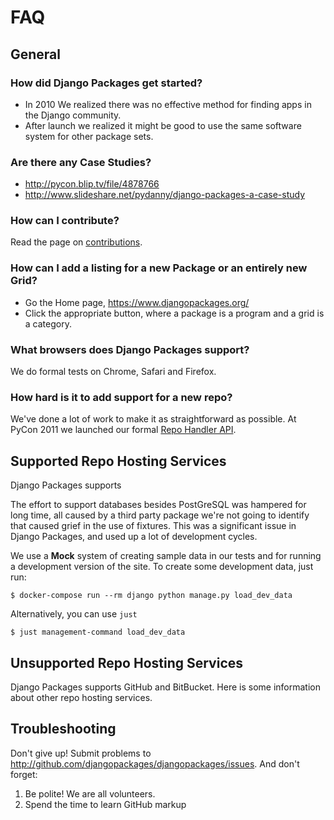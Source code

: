 # FAQ

## General

### How did Django Packages get started?

- In 2010 We realized there was no effective method for finding apps in the Django community.
- After launch we realized it might be good to use the same software system for other package sets.

### Are there any Case Studies?

- <http://pycon.blip.tv/file/4878766>
- <http://www.slideshare.net/pydanny/django-packages-a-case-study>

### How can I contribute?

Read the page on [contributions].

### How can I add a listing for a new Package or an entirely new Grid?

- Go the Home page, <https://www.djangopackages.org/>
- Click the appropriate button, where a package is a program and a grid is a category.

### What browsers does Django Packages support?

We do formal tests on Chrome, Safari and Firefox.

### How hard is it to add support for a new repo?

We've done a lot of work to make it as straightforward as possible. At PyCon 2011 we launched our formal [Repo Handler API].

## Supported Repo Hosting Services

Django Packages supports

The effort to support databases besides PostGreSQL was hampered for long time, all caused by a third party package we're not going to identify that caused grief in the use of fixtures. This was a significant issue in Django Packages, and used up a lot of development cycles.

We use a **Mock** system of creating sample data in our tests and for running a development version of the site. To create some development data, just run:

```shell
$ docker-compose run --rm django python manage.py load_dev_data
```

Alternatively, you can use `just`

```shell
$ just management-command load_dev_data
```

## Unsupported Repo Hosting Services

Django Packages supports GitHub and BitBucket. Here is some information about other repo hosting services.

## Troubleshooting

Don't give up!  Submit problems to <http://github.com/djangopackages/djangopackages/issues>. And don't forget:

1. Be polite! We are all volunteers.
2. Spend the time to learn GitHub markup

[contributions]: contributing.md
[faq]: faq
[repo handler api]: repo_handlers.md

